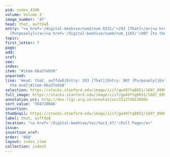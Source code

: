 ```yaml
---
pid: index_4106
volume: Volume 3
image_number: '47'
head: that, auffdaß
entry: "<a href='/digital-beehive/num2/num_0331/'>293 [That]</a>|<a href='/digital-beehive/num4/num_1184/'>907
  [Purposely]</a>|<a href='/digital-beehive/num4/num_1185/'>907 [to the end]</a>"
topic:
first_letter: T
page:
add:
xref:
see:
index:
item: "#item-66a37eb58"
unparsed:
line: 'Head: that, auffdaß|Entry: 293 [That]|Entry: 907 [Purposely]|Entry: 907 [to
  the end]|#item-66a37eb58'
selection: https://stacks.stanford.edu/image/iiif/gw497tq8651/1607_0990/915,686,661,115/full/0/default.jpg
full_image: https://stacks.stanford.edu/image/iiif/gw497tq8651/1607_0990/full/full/0/default.jpg
annotation_uri: http://dev.llgc.org.uk/annotation/1532720130991
sort_value: '304720686'
insertion:
thumbnail: https://stacks.stanford.edu/image/iiif/gw497tq8651/1607_0990/915,686,661,115/150,/0/default.jpg
label: that, auffdaß
location: "<a href='/digital-beehive/toc/toc3_47/'>Full Page</a>"
issue:
insertion_xref:
order: '068'
layout: index_item
collection: index5
---
```

